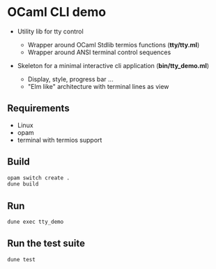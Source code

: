 # OCaml CLI demo

+ Utility lib for tty control
    - Wrapper around OCaml Stdlib termios functions (**tty/tty.ml**)
    - Wrapper around ANSI terminal control sequences

+ Skeleton for a minimal interactive cli application (**bin/tty_demo.ml**)
    - Display, style, progress bar ... 
    - "Elm like" architecture with terminal lines as view

## Requirements

- Linux
- opam
- terminal with termios support

## Build

```bash
opam switch create .
dune build
```

## Run

```bash
dune exec tty_demo
```

## Run the test suite

```bash
dune test
```
